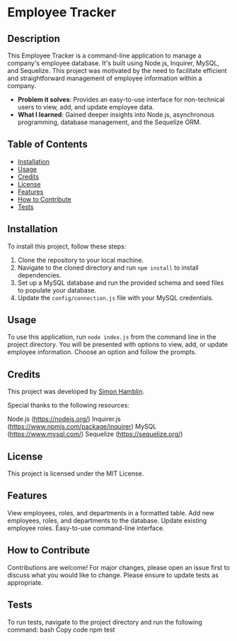 # Employee Tracker

## Description

This Employee Tracker is a command-line application to manage a company's employee database. It's built using Node.js, Inquirer, MySQL, and Sequelize. This project was motivated by the need to facilitate efficient and straightforward management of employee information within a company.

- **Problem it solves**: Provides an easy-to-use interface for non-technical users to view, add, and update employee data.
- **What I learned**: Gained deeper insights into Node.js, asynchronous programming, database management, and the Sequelize ORM.

## Table of Contents

- [Installation](#installation)
- [Usage](#usage)
- [Credits](#credits)
- [License](#license)
- [Features](#features)
- [How to Contribute](#how-to-contribute)
- [Tests](#tests)

## Installation

To install this project, follow these steps:

1. Clone the repository to your local machine.
2. Navigate to the cloned directory and run `npm install` to install dependencies.
3. Set up a MySQL database and run the provided schema and seed files to populate your database.
4. Update the `config/connection.js` file with your MySQL credentials.

## Usage

To use this application, run `node index.js` from the command line in the project directory. You will be presented with options to view, add, or update employee information. Choose an option and follow the prompts.


## Credits
This project was developed by [Simon Hamblin](https://github.com/shambo-rambo).

Special thanks to the following resources:

Node.js (https://nodejs.org/)
Inquirer.js (https://www.npmjs.com/package/inquirer)
MySQL (https://www.mysql.com/)
Sequelize (https://sequelize.org/)

## License
This project is licensed under the MIT License.

## Features
View employees, roles, and departments in a formatted table.
Add new employees, roles, and departments to the database.
Update existing employee roles.
Easy-to-use command-line interface.

## How to Contribute
Contributions are welcome! For major changes, please open an issue first to discuss what you would like to change. Please ensure to update tests as appropriate.

## Tests
To run tests, navigate to the project directory and run the following command:
bash
Copy code
npm test